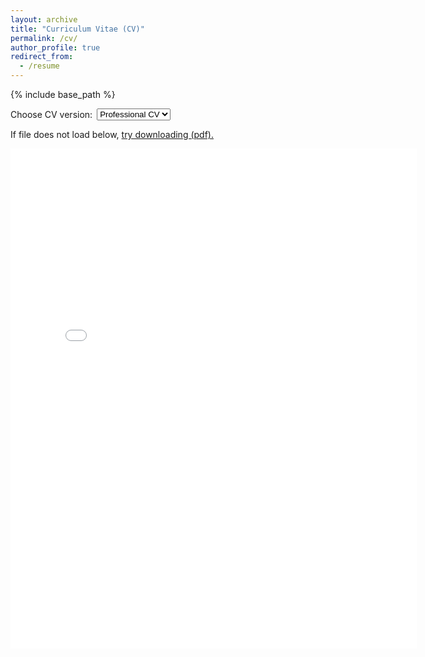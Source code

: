 ```yaml
---
layout: archive
title: "Curriculum Vitae (CV)"
permalink: /cv/
author_profile: true
redirect_from:
  - /resume
---
```


{% include base_path %}

<span style="display: flex; align-items: center; gap: 0.5em; margin-bottom: 1em;">
  <label for="cv-select">Choose CV version:</label>
  <select id="cv-select" onchange="document.getElementById('pdf-embed').src=this.value; document.getElementById('cv-download-link').href=this.value;">
    <option value="{{ site.baseurl }}/files/2025-professional-cv.pdf">Professional CV</option>
    <option value="{{ site.baseurl }}/files/2024-academic-cv.pdf">Academic CV</option>
  </select>
</span>

If file does not load below, <a id="cv-download-link" href="{{ site.baseurl }}/files/2025-professional-cv.pdf">try downloading (pdf).</a>

<embed id="pdf-embed" src="{{ site.baseurl }}/files/2025-professional-cv.pdf" width="650" height="800" type='application/pdf'>